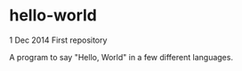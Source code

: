 hello-world
===========
1 Dec 2014
First repository

A program to say "Hello, World" in a few different languages.

